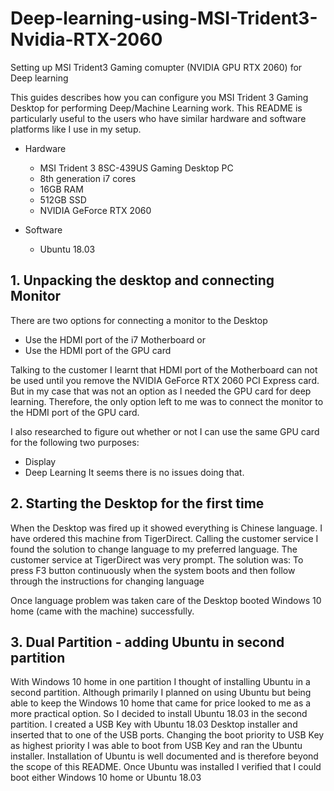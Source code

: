 # Deep-learning-using-MSI-Trident3-Nvidia-RTX-2060
Setting up MSI Trident3 Gaming comupter (NVIDIA GPU RTX 2060) for Deep learning 

This guides describes how you can configure you MSI Trident 3 Gaming Desktop for performing Deep/Machine Learning work. This README is particularly useful to the users who have similar hardware and software platforms like I use in my setup.

- Hardware
  - MSI Trident 3 8SC-439US Gaming Desktop PC
  - 8th generation i7 cores
  - 16GB RAM
  - 512GB SSD
  - NVIDIA GeForce RTX 2060

- Software
  - Ubuntu 18.03

## 1. Unpacking the desktop and connecting Monitor
There are two options for connecting a monitor to the Desktop
- Use the HDMI port of the i7 Motherboard or
- Use the HDMI port of the GPU card

Talking to the customer I learnt that HDMI port of the Motherboard can not be used until you remove the NVIDIA GeForce RTX 2060 PCI Express card. But in my case that was not an option as I needed the GPU card for deep learning. Therefore, the only option left to me was to connect the monitor to the HDMI port of the GPU card.

I also researched to figure out whether or not I can use the same GPU card for the following two purposes:
- Display
- Deep Learning
It seems there is no issues doing that.


## 2. Starting the Desktop for the first time
When the Desktop was fired up it showed everything is Chinese language. I have ordered this machine from TigerDirect. Calling the customer service I found the solution to change language to my preferred language. The customer service at TigerDirect was very prompt. The solution was:
To press F3 button continuously when the system boots and then follow through the instructions for changing language

Once language problem was taken care of the Desktop booted Windows 10 home (came with the machine) successfully.

## 3. Dual Partition - adding Ubuntu in second partition
With Windows 10 home in one partition I thought of installing Ubuntu in a second partition. Although primarily I planned on using Ubuntu but being able to keep the Windows 10 home that came for price looked to me as a more practical option. So I decided to install Ubuntu 18.03 in the second partition.
I created a USB Key with Ubuntu 18.03 Desktop installer and inserted that to one of the USB ports. Changing the boot priority to USB Key as highest priority I was able to boot from USB Key and ran the Ubuntu installer. Installation of Ubuntu is well documented and is therefore beyond the scope of this README.
Once Ubuntu was installed I verified that I could boot either Windows 10 home or Ubuntu 18.03

